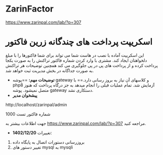 # ZarinFactor
https://www.zarinpal.com/lab/?p=307


# اسکریپت پرداخت های چندگانه زرین فاکتور
این اسکریپت آماده با نصب در هاست شما می تواند برای شما فاکتورها را با مبلغ دلخواهتان ایجاد کند. مشتری با وارد کردن شماره فاکتور تراکنش را به صورت یکجا پرداخت کرده و از پرداخت های پی در پی جلوگیری می کند همچنین توضیحات هر تراکنش به صورت جداگانه در بخش مدیریت ثبت خواهد شد.
- **توضیحات مهم:**
==پوشه gateway و کلاسهای آن نیاز به بروز رسانی دارد.==
با php8 آزمایش شد. تمام عملیات قبلی را انجام میدهد به جز درگاه پرداخت که هنوز متصل نمیشود. پوشه gateway دستکاری نشد. 
- **پیشخوان مدیر**
 
 http://localhost/zarinpal/admin
 
  شماره فاکتور تست 1000

جهت اطلاعات بیشتر به https://www.zarinpal.com/lab/?p=307 مراجعه کنید.

- **1402/12/20** تغییرات:
1. بروزرسانی دستورات اتصال به پایگاه داده
2. تغییر دستور های  mysql به  mysqli





